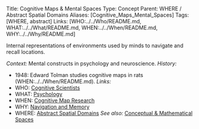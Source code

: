 Title: Cognitive Maps & Mental Spaces
Type: Concept
Parent: WHERE / Abstract Spatial Domains
Aliases: [Cognitive_Maps_Mental_Spaces]
Tags: [WHERE, abstract]
Links: [WHO:../../Who/README.md, WHAT:../../What/README.md, WHEN:../../When/README.md, WHY:../../Why/README.md]

Internal representations of environments used by minds to navigate and recall locations.

_Context:_ Mental constructs in psychology and neuroscience.
_History:_
- 1948: Edward Tolman studies cognitive maps in rats (WHEN:../../When/README.md).
_Links:_
- WHO: [Cognitive Scientists](../../Who/README.md)
- WHAT: [Psychology](../../What/README.md)
- WHEN: [Cognitive Map Research](../../When/README.md)
- WHY: [Navigation and Memory](../../Why/README.md)
- WHERE: [Abstract Spatial Domains](README.md)
_See also:_ [Conceptual & Mathematical Spaces](Conceptual-Mathematical-Spaces.md)
